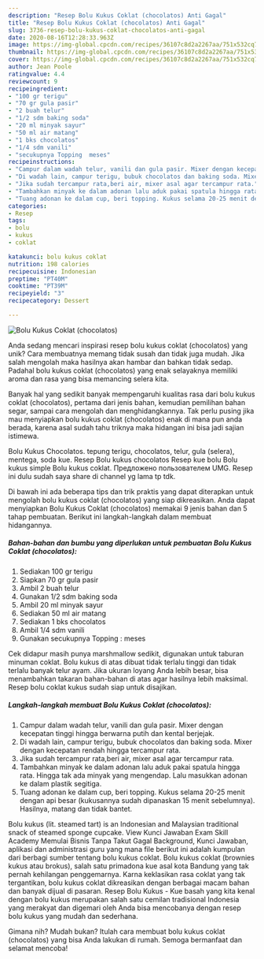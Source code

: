 ```yaml
---
description: "Resep Bolu Kukus Coklat (chocolatos) Anti Gagal"
title: "Resep Bolu Kukus Coklat (chocolatos) Anti Gagal"
slug: 3736-resep-bolu-kukus-coklat-chocolatos-anti-gagal
date: 2020-08-16T12:28:33.963Z
image: https://img-global.cpcdn.com/recipes/36107c8d2a2267aa/751x532cq70/bolu-kukus-coklat-chocolatos-foto-resep-utama.jpg
thumbnail: https://img-global.cpcdn.com/recipes/36107c8d2a2267aa/751x532cq70/bolu-kukus-coklat-chocolatos-foto-resep-utama.jpg
cover: https://img-global.cpcdn.com/recipes/36107c8d2a2267aa/751x532cq70/bolu-kukus-coklat-chocolatos-foto-resep-utama.jpg
author: Jean Poole
ratingvalue: 4.4
reviewcount: 9
recipeingredient:
- "100 gr terigu"
- "70 gr gula pasir"
- "2 buah telur"
- "1/2 sdm baking soda"
- "20 ml minyak sayur"
- "50 ml air matang"
- "1 bks chocolatos"
- "1/4 sdm vanili"
- "secukupnya Topping  meses"
recipeinstructions:
- "Campur dalam wadah telur, vanili dan gula pasir. Mixer dengan kecepatan tinggi hingga berwarna putih dan kental berjejak."
- "Di wadah lain, campur terigu, bubuk chocolatos dan baking soda. Mixer dengan kecepatan rendah hingga tercampur rata."
- "Jika sudah tercampur rata,beri air, mixer asal agar tercampur rata."
- "Tambahkan minyak ke dalam adonan lalu aduk pakai spatula hingga rata. Hingga tak ada minyak yang mengendap. Lalu masukkan adonan ke dalam plastik segitiga."
- "Tuang adonan ke dalam cup, beri topping. Kukus selama 20-25 menit dengan api besar (kukusannya sudah dipanaskan 15 menit sebelumnya). Hasilnya, matang dan tidak bantet."
categories:
- Resep
tags:
- bolu
- kukus
- coklat

katakunci: bolu kukus coklat 
nutrition: 198 calories
recipecuisine: Indonesian
preptime: "PT40M"
cooktime: "PT39M"
recipeyield: "3"
recipecategory: Dessert

---
```



![Bolu Kukus Coklat (chocolatos)](https://img-global.cpcdn.com/recipes/36107c8d2a2267aa/751x532cq70/bolu-kukus-coklat-chocolatos-foto-resep-utama.jpg)

Anda sedang mencari inspirasi resep bolu kukus coklat (chocolatos) yang unik? Cara membuatnya memang tidak susah dan tidak juga mudah. Jika salah mengolah maka hasilnya akan hambar dan bahkan tidak sedap. Padahal bolu kukus coklat (chocolatos) yang enak selayaknya memiliki aroma dan rasa yang bisa memancing selera kita.

Banyak hal yang sedikit banyak mempengaruhi kualitas rasa dari bolu kukus coklat (chocolatos), pertama dari jenis bahan, kemudian pemilihan bahan segar, sampai cara mengolah dan menghidangkannya. Tak perlu pusing jika mau menyiapkan bolu kukus coklat (chocolatos) enak di mana pun anda berada, karena asal sudah tahu triknya maka hidangan ini bisa jadi sajian istimewa.

Bolu Kukus Chocolatos. tepung terigu, chocolatos, telur, gula (selera), mentega, soda kue. Resep Bolu kukus chocolatos Resep kue bolu Bolu kukus simple Bolu kukus coklat. Предложено пользователем UMG. Resep ini dulu sudah saya share di channel yg lama tp tdk.


Di bawah ini ada beberapa tips dan trik praktis yang dapat diterapkan untuk mengolah bolu kukus coklat (chocolatos) yang siap dikreasikan. Anda dapat menyiapkan Bolu Kukus Coklat (chocolatos) memakai 9 jenis bahan dan 5 tahap pembuatan. Berikut ini langkah-langkah dalam membuat hidangannya.

<!--inarticleads1-->

##### Bahan-bahan dan bumbu yang diperlukan untuk pembuatan Bolu Kukus Coklat (chocolatos):

1. Sediakan 100 gr terigu
1. Siapkan 70 gr gula pasir
1. Ambil 2 buah telur
1. Gunakan 1/2 sdm baking soda
1. Ambil 20 ml minyak sayur
1. Sediakan 50 ml air matang
1. Sediakan 1 bks chocolatos
1. Ambil 1/4 sdm vanili
1. Gunakan secukupnya Topping : meses


Cek didapur masih punya marshmallow sedikit, digunakan untuk taburan minuman coklat. Bolu kukus di atas dibuat tidak terlalu tinggi dan tidak terlalu banyak telur ayam. Jika ukuran loyang Anda lebih besar, bisa menambahkan takaran bahan-bahan di atas agar hasilnya lebih maksimal. Resep bolu coklat kukus sudah siap untuk disajikan. 

<!--inarticleads2-->

##### Langkah-langkah membuat Bolu Kukus Coklat (chocolatos):

1. Campur dalam wadah telur, vanili dan gula pasir. Mixer dengan kecepatan tinggi hingga berwarna putih dan kental berjejak.
1. Di wadah lain, campur terigu, bubuk chocolatos dan baking soda. Mixer dengan kecepatan rendah hingga tercampur rata.
1. Jika sudah tercampur rata,beri air, mixer asal agar tercampur rata.
1. Tambahkan minyak ke dalam adonan lalu aduk pakai spatula hingga rata. Hingga tak ada minyak yang mengendap. Lalu masukkan adonan ke dalam plastik segitiga.
1. Tuang adonan ke dalam cup, beri topping. Kukus selama 20-25 menit dengan api besar (kukusannya sudah dipanaskan 15 menit sebelumnya). Hasilnya, matang dan tidak bantet.


Bolu kukus (lit. steamed tart) is an Indonesian and Malaysian traditional snack of steamed sponge cupcake. View Kunci Jawaban Exam Skill Academy Memulai Bisnis Tanpa Takut Gagal Background, Kunci Jawaban, aplikasi dan administrasi guru yang mana file berikut ini adalah kumpulan dari berbagi sumber tentang bolu kukus coklat. Bolu kukus coklat (brownies kukus atau brokus), salah satu primadona kue asal kota Bandung yang tak pernah kehilangan penggemarnya. Karna keklasikan rasa coklat yang tak tergantikan, bolu kukus coklat dikreasikan dengan berbagai macam bahan dan banyak dijual di pasaran. Resep Bolu Kukus - Kue basah yang kita kenal dengan bolu kukus merupakan salah satu cemilan tradisional Indonesia yang merakyat dan digemari oleh Anda bisa mencobanya dengan resep bolu kukus yang mudah dan sederhana. 

Gimana nih? Mudah bukan? Itulah cara membuat bolu kukus coklat (chocolatos) yang bisa Anda lakukan di rumah. Semoga bermanfaat dan selamat mencoba!
